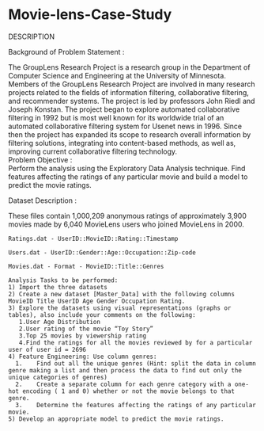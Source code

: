 # Movie-lens-Case-Study  
DESCRIPTION  

Background of Problem Statement :  

The GroupLens Research Project is a research group in the Department of Computer Science and Engineering at the University of Minnesota. Members of the GroupLens Research Project are involved in many research projects related to the fields of information filtering, collaborative filtering, and recommender systems. The project is led by professors John Riedl and Joseph Konstan. The project began to explore automated collaborative filtering in 1992 but is most well known for its worldwide trial of an automated collaborative filtering system for Usenet news in 1996. Since then the project has expanded its scope to research overall information by filtering solutions, integrating into content-based methods, as well as, improving current collaborative filtering technology.  
Problem Objective :  
Perform the analysis using the Exploratory Data Analysis technique. Find features affecting the ratings of any particular movie and build a model to predict the movie ratings.  

Dataset Description :  

These files contain 1,000,209 anonymous ratings of approximately 3,900 movies made by 6,040 MovieLens users who joined MovieLens in 2000.  

    Ratings.dat - UserID::MovieID::Rating::Timestamp  

    Users.dat - UserID::Gender::Age::Occupation::Zip-code  
    
    Movies.dat - Format - MovieID::Title::Genres  
    
    Analysis Tasks to be performed:  
    1) Import the three datasets  
    2) Create a new dataset [Master_Data] with the following columns MovieID Title UserID Age Gender Occupation Rating.  
    3) Explore the datasets using visual representations (graphs or tables), also include your comments on the following:  
       1.User Age Distribution  
       2.User rating of the movie “Toy Story”  
       3.Top 25 movies by viewership rating  
       4.Find the ratings for all the movies reviewed by for a particular user of user id = 2696  
    4) Feature Engineering: Use column genres:  
      1.	Find out all the unique genres (Hint: split the data in column genre making a list and then process the data to find out only the unique categories of genres)   
      2.	Create a separate column for each genre category with a one-hot encoding ( 1 and 0) whether or not the movie belongs to that genre.   
      3.	Determine the features affecting the ratings of any particular movie.  
    5) Develop an appropriate model to predict the movie ratings.    
